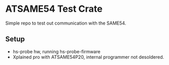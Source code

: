 # ATSAME54 Test Crate

Simple repo to test out communication with the SAME54.

## Setup

- hs-probe hw, running hs-probe-firmware
- Xplained pro with ATSAME54P20, internal programmer not desoldered.

